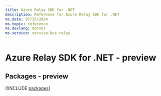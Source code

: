 ```yaml
---
title: Azure Relay SDK for .NET
description: Reference for Azure Relay SDK for .NET
ms.date: 07/25/2024
ms.topic: reference
ms.devlang: dotnet
ms.service: service-bus-relay
---
```

# Azure Relay SDK for .NET - preview
## Packages - preview
[!INCLUDE [packages](relay-index.md)]